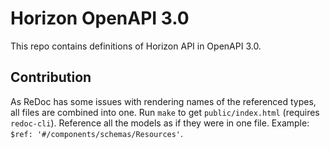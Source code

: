 # Horizon OpenAPI 3.0

This repo contains definitions of Horizon API in OpenAPI 3.0.

## Contribution

As ReDoc has some issues with rendering names of the referenced types, all files are combined into one.
Run `make` to get `public/index.html` (requires `redoc-cli`).
Reference all the models as if they were in one file. Example: `$ref: '#/components/schemas/Resources'`.